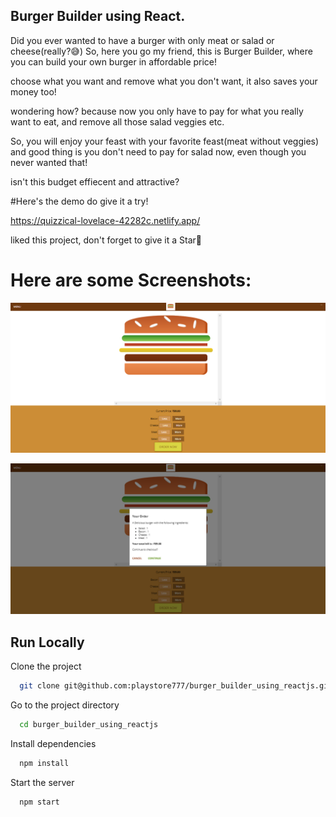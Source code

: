 ## Burger Builder using React.

Did you ever wanted to have a burger with only meat or salad or cheese(really?😅)
So, here you go my friend, this is Burger Builder, where you can build your own burger in affordable price!

choose what you want and remove what you don't want, it also saves your money too!

wondering how?
because now you only have to pay for what you really want to eat, and remove all those salad veggies etc.

So, you will enjoy your feast with your favorite feast(meat without veggies)
and good thing is you don't need to pay for salad now, even though you never wanted that!

isn't this budget effiecent and attractive?

#Here's the demo do give it a try!

https://quizzical-lovelace-42282c.netlify.app/

liked this project, don't forget to give it a Star🌟

# Here are some Screenshots:

![Home page](screenshots/Home_Screen.png)

![Checkout page](screenshots/Checkout_Screen.png)

## Run Locally

Clone the project

```bash
  git clone git@github.com:playstore777/burger_builder_using_reactjs.git
```

Go to the project directory

```bash
  cd burger_builder_using_reactjs
```

Install dependencies

```bash
  npm install
```

Start the server

```bash
  npm start
```
